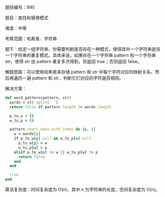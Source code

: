 题目编号：890

题目：查找和替换模式

难度：中等

考察范围：哈希表、字符串

题干：给定一组字符串，你需要判断是否存在一种模式，使得其中一个字符串是另一个字符串的重复模式。具体来说，如果存在一个字符串 pattern 和一个字符串 str，使得 str 由 pattern 重复多次得到，则返回 true；否则返回 false。

解题思路：可以使用哈希表来存储 pattern 和 str 中每个字符对应的映射关系，然后再遍历一遍 pattern 和 str，判断它们对应的字符是否相同。

解决方案：

```ruby
def word_pattern(pattern, str)
  words = str.split(' ')
  return false if pattern.length != words.length

  p_to_w = {}
  w_to_p = {}

  pattern.chars.each_with_index do |p, i|
    w = words[i]
    if p_to_w[p].nil? && w_to_p[w].nil?
      p_to_w[p] = w
      w_to_p[w] = p
    elsif p_to_w[p] != w || w_to_p[w] != p
      return false
    end
  end

  true
end
```

算法复杂度：时间复杂度为 O(n)，其中 n 为字符串的长度，空间复杂度为 O(n)。
